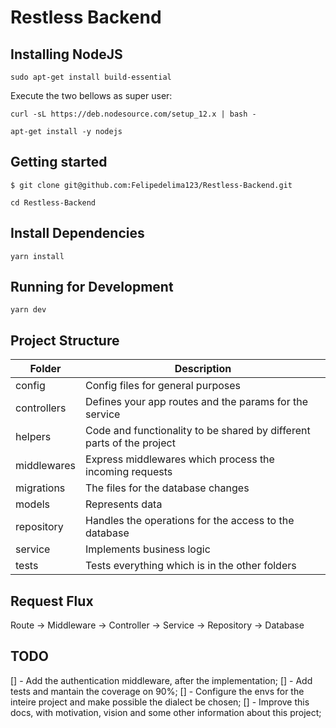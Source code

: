 # Restless Backend

## Installing NodeJS
```shell
sudo apt-get install build-essential
```
Execute the two bellows as super user:

```shell
curl -sL https://deb.nodesource.com/setup_12.x | bash -
```

```shell
apt-get install -y nodejs
```

## Getting started

```shell
$ git clone git@github.com:Felipedelima123/Restless-Backend.git
```

```shell
cd Restless-Backend
```

## Install Dependencies
```shell
yarn install
```

## Running for Development
```shell
yarn dev
```

## Project Structure
| Folder      | Description                                                           |
|-------------|-----------------------------------------------------------------------|
| config      | Config files for general purposes                                     |
| controllers | Defines your app routes and the params for the service                |
| helpers     | Code and functionality to be shared by different parts of the project |
| middlewares | Express middlewares which process the incoming requests               |
| migrations  | The files for the database changes                                    |
| models      | Represents data                                                       |
| repository  | Handles the operations for the access to the database                 |
| service     | Implements business logic                                             |
| tests       | Tests everything which is in the other folders                        |

## Request Flux
Route -> Middleware -> Controller -> Service -> Repository -> Database

## TODO
[] - Add the authentication middleware, after the implementation;
[] - Add tests and mantain the coverage on 90%;
[] - Configure the envs for the inteire project and make possible the dialect be chosen;
[] - Improve this docs, with motivation, vision and some other information about this project;

